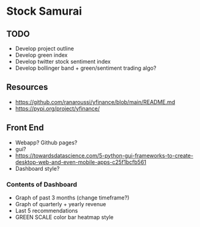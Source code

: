 # Stock Samurai
## TODO 
- Develop project outline
- Develop green index
- Develop twitter stock sentiment index
- Develop bollinger band + green/sentiment trading algo?


## Resources
- https://github.com/ranaroussi/yfinance/blob/main/README.md 
- https://pypi.org/project/yfinance/


## Front End
- Webapp? Github pages?
- gui? 
- https://towardsdatascience.com/5-python-gui-frameworks-to-create-desktop-web-and-even-mobile-apps-c25f1bcfb561
- Dashboard style?


### Contents of Dashboard
- Graph of past 3 months (change timeframe?)
- Graph of quarterly + yearly revenue 
- Last 5 recommendations
- GREEN SCALE color bar heatmap style